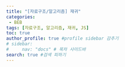 ```yaml
---
title: "[자료구조/알고리즘] 재귀"
categories:
 - BEB
tags: [자료구조, 알고리즘, 재귀, JS] 
toc: true
author_profile: true #profile sidebar 감추기
# sidebar:
#     nav: "docs" # 목차 사이드바
search: true #검색 피하기
---
```

